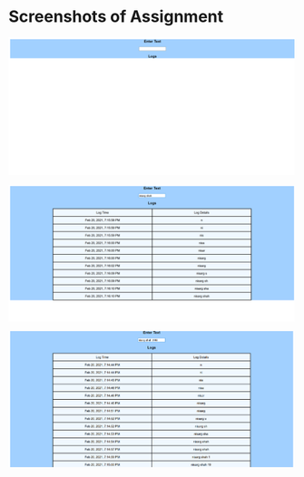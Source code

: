 # Screenshots of Assignment

![1st image](./Screenshots/1.png)

![2nd image](./Screenshots/2.png)

![3rd image](./Screenshots/3.png)
